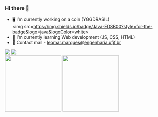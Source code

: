 ### Hi there 👋

<!--
**marquesLeomar/marquesLeomar** is a ✨ _special_ ✨ repository because its `README.md` (this file) appears on your GitHub profile.
## My Skills

 <div>
    <a href="https://www.linkedin.com/in/leomar-santos-marques-417a1562/"><img src="https://img.shields.io/badge/LinkedIn-0077B5?style=for-the-badge&logo=linkedin&logoColor=white"target="_blanck"></a>
<a href="https://github.com/marquesLeomar/marquesLeomar" > <img src="https://img.shields.io/badge/Gmail-D14836?style=for-the-badge&logo=gmail&logoColor=white"></a>

  </div>
Here are some ideas to get you started:

- 🔭 I’m currently working on ...
- 🌱 I’m currently learning ...
- 👯 I’m looking to collaborate on ...
- 🤔 I’m looking for help with ...
- 💬 Ask me about ...
- 📫 How to reach me: ...
- 😄 Pronouns: ...
- ⚡ Fun fact: ...
-->

- 🖥️ I’m currently working on a coin (YGGDRASIL) <div> <img src=https://img.shields.io/badge/Java-ED8B00?style=for-the-badge&logo=java&logoColor=white></a>   </div>
- 🤔 I’m currently learning Web development (JS, CSS, HTML)
- 💬 Contact mail - leomar.marques@engenharia.ufjf.br


 <div>
    <a href="https://www.linkedin.com/in/leomar-santos-marques-417a1562/"><img src="https://img.shields.io/badge/LinkedIn-0077B5?style=for-the-badge&logo=linkedin&logoColor=white"target="_blanck"></a>
<a href="https://github.com/marquesLeomar/marquesLeomar" > <img src="https://img.shields.io/badge/Gmail-D14836?style=for-the-badge&logo=gmail&logoColor=white"></a>

  </div>
  
  
<div>
  
  <img height="180em" src="https://github-readme-stats.vercel.app/api?username=marquesLeomar&show_icons=true&theme=vision-friendly-dark&border_radius=20px&border_color=bda419"/>
  <img height="180em" src="https://github-readme-stats.vercel.app/api/top-langs/?username=marquesLeomar&layout=compact&langs_count=16&theme=vision-friendly-dark&border_radius=20px&border_color=bda419"/>
</div>


